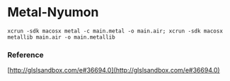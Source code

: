 
# Metal-Nyumon

	xcrun -sdk macosx metal -c main.metal -o main.air; xcrun -sdk macosx metallib main.air -o main.metallib
	
### Reference
[http://glslsandbox.com/e#36694.0](http://glslsandbox.com/e#36694.0)

